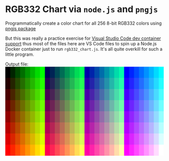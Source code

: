 # RGB332 Chart via `node.js` and `pngjs`

Programmatically create a color chart for all 256 8-bit RGB332 colors using
[pngjs package](https://www.npmjs.com/package/pngjs)

But this was really a practice exercise for
[Visual Studio Code dev container support](https://docs.microsoft.com/en-us/learn/modules/use-docker-container-dev-env-vs-code/)
thus most of the files here are VS Code files to spin up a Node.js Docker container
just to run `rgb332_chart.js`. It's all quite overkill for such a little program.

Output file:
![RGB332 color chart](./rgb332_chart.png)
